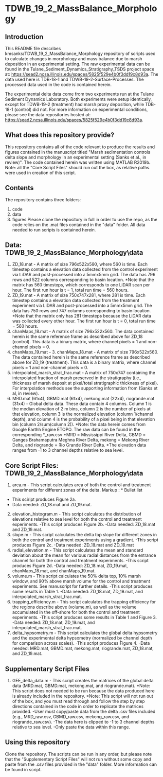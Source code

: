 # TDWB_19_2_MassBalance_Morphology
## Introduction
This README file describes kmsanks/TDWB_19_2_MassBalance_Morphology repository of scripts used to calculate changes in morphology and mass balance due to marsh deposition in an experimental setting. The raw experimental data can be found in the Tulane_Sediment_Dynamics_Stratigraphy_TSDS project space at: https://sead2.ncsa.illinois.edu/spaces/5825f529e4b0f3dd19c8d93a. The data used here is TDB-18-1 and TDWB-19-2-Surface-Processes. The processed data used in the code is contained herein. 

The experimental delta data come from two experiments run at the Tulane Sediment Dynamics Laboratory. Both experiments were setup identically, except for TDWB-19-2 (treatment) had marsh proxy deposition, while TDB-18-1 (control) did not. 
For more information on experimental conditions, please see the data repositories hosted at: https://sead2.ncsa.illinois.edu/spaces/5825f529e4b0f3dd19c8d93a.

## What does this repository provide?
This repository contains all of the code relevant to produce the results and figures contained in the manuscript titled "Marsh sedimentation controls delta slope and morphology in an experimental setting (Sanks et al., in review)". The code contained herein was written using MATLAB R2019b. Note: all the "Core Script Files" should run out the box, as relative paths were used in creation of this script.

## Contents
The repository contains three folders:
1. code
2. data
3. figures
Please clone the repository in full in order to use the repo, as the code relies on the .mat files contained in the "data" folder. All data needed to run scripts is contained herein.

## Data: TDWB_19_2_MassBalance_Morphology\data
1. ZD_18.mat - A matrix of size 796x522x560, where 560 is time. Each timestep contains a elevation data collected from the control experiment via LiDAR and post-processed into a 5mmx5mm grid. The data has 796 rows and 522 columns corresponding to basin location.
  *Note that the matrix has 560 timesteps, which corresponds to one LiDAR scan per hour. The first run hour is t = 1, total run time = 560 hours.
2. ZD_19.mat - A matrix of size 750x747x281, where 281 is time. Each timestep contains a elevation data collected from the treatment experiment via LiDAR and post-processed into a 5mmx5mm grid. The data has 750 rows and 747 columns corresponding to basin location. 
  *Note that the matrix only has 281 timesteps because the LiDAR data was collected every other hour. The first run hour is t = 0, total run time = 560 hours.
3. chanMaps_18.mat - A matrix of size 796x522x560. The data contained herein is the same reference frame as described above for ZD_18 (control). This data is a binary matrix, where channel pixels = 1 and non-channel pixels = 0.
4. chanMaps_19.mat - 3. chanMaps_18.mat - A matrix of size 796x522x560. The data contained herein is the same reference frame as described above for ZD_19 (treatment). This data is a binary matrix, where channel pixels = 1 and non-channel pixels = 0.
5. interpolated_marsh_strat_frac.mat - A matrix of 750x747 containing the interpolated fraction of marsh preserved in the stratigraphy (i.e., thickness of marsh deposit at pixel/total stratigraphic thickness of pixel). For interpolation methods see the supporting information from (Sanks et al, in review). 
6. MRD.mat (61x4), GBMD.mat (61x4), mekong.mat (22x4), riogrande.mat (31x4) - Global delta data. These data contain 4 columns. Column 1 is the median elevation of 2 m bins, column 2 is the number of pixels at that elevation, column 3 is the normalized elevation (column 1/channel depth), and column 4 is the probability of a pixel being in that elevation bin (column 2/sum(column 2)). 
  *Note: the data herein comes from Google Earthh Engine ETOPO. The raw data can be found in the corresponding *_raw.csv
  *MRD = Mississippi River Delta, GBMD = Ganges Brahamaputra Meghna River Delta, mekong = Mekong River Delta, and riogrande = Rio Grande River Delta.
  *The elevation data ranges from -1 to 3 channel depths relative to sea level. 

## Core Script Files: TDWB_19_2_MassBalance_Morphology\data
1. area.m - This script calculates area of both the control and treatment experiments for different zones of the delta. 
   Markup : * Bullet list
  * This sciript produces Figure 2a. 
  * Data needed: ZD_18.mat and ZD_19.mat.
2. elevation_histogram.m - This script calculates the distribution of elevations relative to sea level for both the control and treatment experiments.
  -This script produces Figure 2b.
  -Data needed: ZD_18.mat and ZD_19.mat.
3. slope.m - This script calculates the delta top slope for different zones in both the control and treatment experiments using a gradient.
  -This script produces Figure 2c.
  -Data needed: ZD_18.mat and ZD_19.mat
4. radial_elevation.m - This script calculates the mean and standard deviation about the mean for various radial distances from the entrance channel for both the control and treatment experiments.
  -This script produces Figure 2d.
  -Data needed: ZD_18.mat, ZD_19.mat, chanMaps_18.mat, and chanMaps_19.mat.
5. volume.m - This script calculates the 50% delta top, 10% marsh window, and 90% above marsh volume for the control and treatment experiments. See manuscript for further details.
  -This script produces some results in Table 1.
  -Data needed: ZD_18.mat, ZD_19.mat, and interpolated_marsh_strat_frac.mat.
6. trapping_efficiency.m - This script calculates the trapping efficiency for the regions describe above (volume.m), as well as the volume accumulated in the off-shore for both the control and treatment experiments.
  -This script produces some results in Table 1 and Figure 3.
  -Data needed: ZD_18.mat, ZD_19.mat, and interpolated_marsh_strat_frac.mat.
7. delta_hypsometry.m - This script calculates the global delta hypsometry and the experimental delta hypsometry (normalized by channel depth for comparison across scales).
  -This script produces Figure 4.
  -Data needed: MRD.mat, GBMD.mat, mekong.mat, riogrande.mat, ZD_18.mat, and ZD_19.mat.
  
## Supplementary Script Files
1. GEE_delta_data.m - This script creates the matrices of the global delta data (MRD.mat, GBMD.mat, mekong.mat, and riogrande.mat).
  *Note: This script does not needed to be run because the data produced here is already included in the repository.
  *Note: This script will not run out of the box, and you must read through and follow the step by step directions contained in the code in order to replicate the matrices provided. 
    -User must copy/paste data from the delta .csv files included (e.g., MRD_raw.csv, GBMD_raw.csv, mekong_raw.csv, and riogrande_raw.csv).
    -The data here is clipped to -1 to 3 channel depths relative to sea level.
    -Only paste the data within this range. 
    
## Using this repository
Clone the repository. The scripts can be run in any order, but please note that the "Supplementary Script Files" will not run without some copy and paste from the .csv files provided in the "data" folder. More information can be found in script.  
